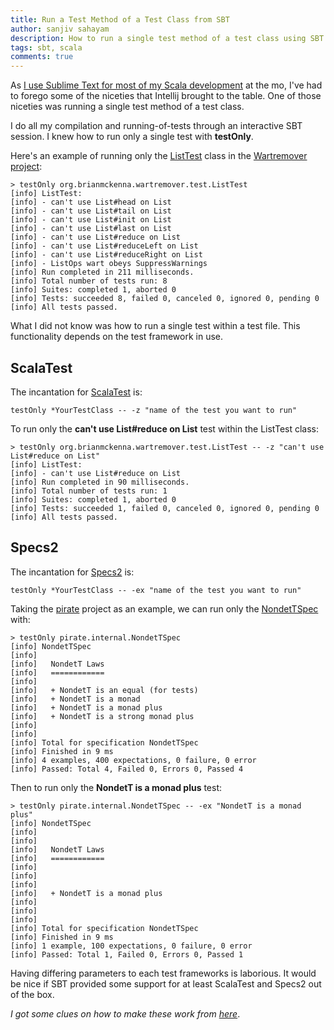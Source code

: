 ```yaml
---
title: Run a Test Method of a Test Class from SBT
author: sanjiv sahayam
description: How to run a single test method of a test class using SBT.
tags: sbt, scala
comments: true
---
```


As [I use Sublime Text for most of my Scala development](http://sanj.ink/posts/2015-07-15-using-sublime-for-scala-development.html) at the mo, I've had to forego some of the niceties that Intellij brought to the table. One of those niceties was running a single test method of a test class. 

I do all my compilation and running-of-tests through an interactive SBT session. I knew how to run only a single test with __testOnly__. 

Here's an example of running only the [ListTest](https://github.com/puffnfresh/wartremover/blob/latest-release/core/src/test/scala/wartremover/warts/ListTest.scala) class in the [Wartremover project](https://github.com/puffnfresh/wartremover):

```{.terminal .scrollx}
> testOnly org.brianmckenna.wartremover.test.ListTest
[info] ListTest:
[info] - can't use List#head on List
[info] - can't use List#tail on List
[info] - can't use List#init on List
[info] - can't use List#last on List
[info] - can't use List#reduce on List
[info] - can't use List#reduceLeft on List
[info] - can't use List#reduceRight on List
[info] - ListOps wart obeys SuppressWarnings
[info] Run completed in 211 milliseconds.
[info] Total number of tests run: 8
[info] Suites: completed 1, aborted 0
[info] Tests: succeeded 8, failed 0, canceled 0, ignored 0, pending 0
[info] All tests passed.
```

What I did not know was how to run a single test within a test file. This functionality depends on the test framework in use.

## ScalaTest ##


The incantation for [ScalaTest](http://www.scalatest.org) is:

```{.terminal .scrollx}
testOnly *YourTestClass -- -z "name of the test you want to run"
```

To run only the __can't use List#reduce on List__ test within the ListTest class:

```{.terminal .scrollx}
> testOnly org.brianmckenna.wartremover.test.ListTest -- -z "can't use List#reduce on List"
[info] ListTest:
[info] - can't use List#reduce on List
[info] Run completed in 90 milliseconds.
[info] Total number of tests run: 1
[info] Suites: completed 1, aborted 0
[info] Tests: succeeded 1, failed 0, canceled 0, ignored 0, pending 0
[info] All tests passed.
```

## Specs2 ##

The incantation for [Specs2](https://etorreborre.github.io/specs2) is:

```{.terminal .scrollx}
testOnly *YourTestClass -- -ex "name of the test you want to run"
```

Taking the [pirate](https://github.com/markhibberd/pirate) project as an example, we can run only the [NondetTSpec](https://github.com/markhibberd/pirate/blob/master/src/test/scala/pirate.internal/NondetTSpec.scala) with:

```{.terminal .scrollx}
> testOnly pirate.internal.NondetTSpec
[info] NondetTSpec
[info]
[info]   NondetT Laws
[info]   ============
[info]
[info]   + NondetT is an equal (for tests)
[info]   + NondetT is a monad
[info]   + NondetT is a monad plus
[info]   + NondetT is a strong monad plus
[info]
[info]
[info] Total for specification NondetTSpec
[info] Finished in 9 ms
[info] 4 examples, 400 expectations, 0 failure, 0 error
[info] Passed: Total 4, Failed 0, Errors 0, Passed 4
```

Then to run only the __NondetT is a monad plus__ test:

```{.terminal .scrollx}
> testOnly pirate.internal.NondetTSpec -- -ex "NondetT is a monad plus"
[info] NondetTSpec
[info]
[info]
[info]   NondetT Laws
[info]   ============
[info]
[info]
[info]
[info]   + NondetT is a monad plus
[info]
[info]
[info]
[info] Total for specification NondetTSpec
[info] Finished in 9 ms
[info] 1 example, 100 expectations, 0 failure, 0 error
[info] Passed: Total 1, Failed 0, Errors 0, Passed 1
```

Having differing parameters to each test frameworks is laborious. It would be nice if SBT provided some support for at least ScalaTest and Specs2 out of the box.

_I got some clues on how to make these work from [here](https://github.com/sbt/sbt/issues/911)_.